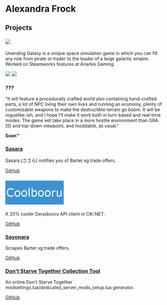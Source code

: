 # Alexandra Frock

## Projects

### <img src="http://cdn.akamai.steamstatic.com/steam/apps/439720/header.jpg" height="75px"></img>
Unending Galaxy is a unique space simulation game in which you can fill any role from pirate or trader to the leader of a large galactic empire. Worked on Steamworks features at Anarkis Gaming.

[<img src="https://upload.wikimedia.org/wikipedia/commons/thumb/8/83/Steam_icon_logo.svg/1024px-Steam_icon_logo.svg.png" height="50">](https://store.steampowered.com/app/439720) [<img src="https://eet.li/8964199.png" height="50">](https://anarkisgaming.itch.io/unending-galaxy)

### ???
"It will feature a procedurally crafted world also containing hand-crafted parts, a lot of NPC living their own lives and running an economy, plenty of customizable weapons to make the destructible terrain go boom. It will be roguelike-ish, and I hope I’ll make it work both in turn-based and real-time modes. The game will take place in a more hostile environment than GRA. 2D and top-down viewpoint, and moddable, as usual."

**Soon&trade;**

### [Sasara](https://antigravities.github.io/sasara/)
Sasara (ささら) notifies you of Barter.vg trade offers.

[GitHub](https://github.com/antigravities/sasara)

### [<img src='https://github.com/BookHorseSoftware/Coolbooru/raw/master/coolbooru.png' height="75px"></img>](https://github.com/bookhorsesoftware/coolbooru)
A 20% cooler Derpibooru API client in C#/.NET.

[GitHub](https://github.com/bookhorsesoftware/coolbooru)

### [Sayonara](https://github.com/antigravities/sayonara)
Scrapes Barter.vg trade offers.

[GitHub](https://github.com/antigravities/sayonara)

### [Don't Starve Together Collection Tool](https://github.com/antigravities/dstct)
An online Don't Starve Together modsettings.lua/dedicated_server_mods_setup.lua generator.

[GitHub](https://github.com/antigravities/dstct)
